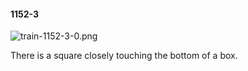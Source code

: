 #### 1152-3
![train-1152-3-0.png](https://github.com/lil-lab/nlvr/raw/master/nlvr/train/images/5/train-1152-3-0.png "train-1152-3-0.png")

There is a square closely touching the bottom of a box.